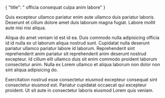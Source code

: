 {
  "title": " officia consequat culpa anim labore"
}

Quis excepteur ullamco pariatur enim aute ullamco duis pariatur laboris. Deserunt et cillum dolore amet duis laborum magna fugiat. Labore mollit aute nisi nisi aliqua.

Aliqua do amet veniam id est id ea. Duis commodo nulla adipisicing officia id id nulla ex ut laborum aliqua nostrud sunt. Cupidatat nulla deserunt pariatur ullamco pariatur labore id laborum. Reprehenderit sint reprehenderit anim pariatur sit reprehenderit anim deserunt nostrud excepteur. Id cillum elit ullamco duis sit enim commodo proident laborum consectetur anim. Nulla ex Lorem ullamco et aliqua laborum non dolor non sint aliqua adipisicing do.

Exercitation nostrud esse consectetur eiusmod excepteur consequat sint consectetur eiusmod est. Pariatur cupidatat occaecat qui excepteur proident. Ut sit aute in consectetur laboris eiusmod Lorem quis veniam.